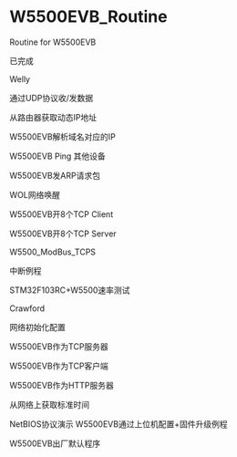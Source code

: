 # W5500EVB_Routine
Routine for W5500EVB

已完成

Welly

通过UDP协议收/发数据 

从路由器获取动态IP地址 

W5500EVB解析域名对应的IP 

W5500EVB Ping 其他设备 

W5500EVB发ARP请求包 

WOL网络唤醒

W5500EVB开8个TCP Client

W5500EVB开8个TCP Server

W5500_ModBus_TCPS

中断例程

STM32F103RC+W5500速率测试

Crawford

网络初始化配置

W5500EVB作为TCP服务器

W5500EVB作为TCP客户端

W5500EVB作为HTTP服务器

从网络上获取标准时间

NetBIOS协议演示
W5500EVB通过上位机配置+固件升级例程

W5500EVB出厂默认程序



